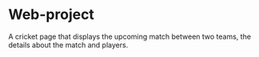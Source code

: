 # Web-project
A cricket page that displays the upcoming match between two teams, the details about the match and players.
